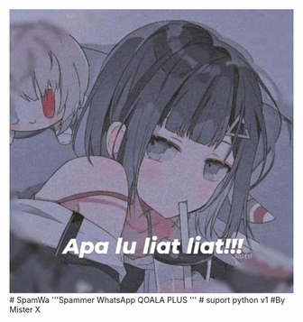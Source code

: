 
<img src="https://github.com/MRXcyberSLT/SpamWa/blob/main/efd7d12c7bd89e1683a2c5b9701acd9f.jpg">
# SpamWa
'''Spammer WhatsApp QOALA PLUS '''
# suport python v1
#By Mister X
